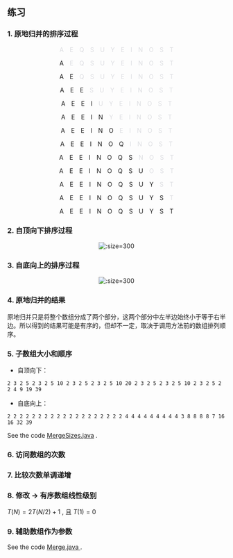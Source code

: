 ## 练习

### 1. 原地归并的排序过程

<div style="text-align: center;">
  <p><font color="#dcdde1">A&emsp;E&emsp;Q&emsp;S&emsp;U&emsp;Y&emsp;E&emsp;I&emsp;N&emsp;O&emsp;S&emsp;T</font></p>
  <p>A&emsp;<font color="#dcdde1">E&emsp;Q&emsp;S&emsp;U&emsp;Y&emsp;E&emsp;I&emsp;N&emsp;O&emsp;S&emsp;T</font></p>
  <p>A&emsp;E&emsp;<font color="#dcdde1">Q&emsp;S&emsp;U&emsp;Y&emsp;E&emsp;I&emsp;N&emsp;O&emsp;S&emsp;T</font></p>
  <p>A&emsp;E&emsp;E&emsp;<font color="#dcdde1">S&emsp;U&emsp;Y&emsp;E&emsp;I&emsp;N&emsp;O&emsp;S&emsp;T</font></p>
  <p>A&emsp;E&emsp;E&emsp;I&emsp;<font color="#dcdde1">U&emsp;Y&emsp;E&emsp;I&emsp;N&emsp;O&emsp;S&emsp;T</font></p>
  <p>A&emsp;E&emsp;E&emsp;I&emsp;N&emsp;<font color="#dcdde1">Y&emsp;E&emsp;I&emsp;N&emsp;O&emsp;S&emsp;T</font></p>
  <p>A&emsp;E&emsp;E&emsp;I&emsp;N&emsp;O&emsp;<font color="#dcdde1">E&emsp;I&emsp;N&emsp;O&emsp;S&emsp;T</font></p>
  <p>A&emsp;E&emsp;E&emsp;I&emsp;N&emsp;O&emsp;Q&emsp;<font color="#dcdde1">I&emsp;N&emsp;O&emsp;S&emsp;T</font></p>
  <p>A&emsp;E&emsp;E&emsp;I&emsp;N&emsp;O&emsp;Q&emsp;S&emsp;<font color="#dcdde1">N&emsp;O&emsp;S&emsp;T</font></p>
  <p>A&emsp;E&emsp;E&emsp;I&emsp;N&emsp;O&emsp;Q&emsp;S&emsp;U&emsp;<font color="#dcdde1">O&emsp;S&emsp;T</font></p>
  <p>A&emsp;E&emsp;E&emsp;I&emsp;N&emsp;O&emsp;Q&emsp;S&emsp;U&emsp;Y&emsp;<font color="#dcdde1">S&emsp;T</font></p>
  <p>A&emsp;E&emsp;E&emsp;I&emsp;N&emsp;O&emsp;Q&emsp;S&emsp;U&emsp;Y&emsp;S&emsp;<font color="#dcdde1">T</font></p>
  <p>A&emsp;E&emsp;E&emsp;I&emsp;N&emsp;O&emsp;Q&emsp;S&emsp;U&emsp;Y&emsp;S&emsp;T</p>
</div>

### 2. 自顶向下排序过程

<div style="text-align: center;">

![](https://algs4.cs.princeton.edu/22mergesort/images/merge-3.2.2.png ':size=300')

</div>

### 3. 自底向上的排序过程

<div style="text-align: center;">

![](https://algs4.cs.princeton.edu/22mergesort/images/mergebu-3.2.2.png ':size=300')

</div>

### 4. 原地归并的结果

原地归并只是将整个数组分成了两个部分，这两个部分中左半边始终小于等于右半边。所以得到的结果可能是有序的，但却不一定，取决于调用方法前的数组排列顺序。

### 5. 子数组大小和顺序

- 自顶向下：
```
2 3 2 5 2 3 2 5 10 2 3 2 5 2 3 2 5 10 20 2 3 2 5 2 3 2 5 10 2 3 2 5 2 2 4 9 19 39
```

- 自底向上：
```
2 2 2 2 2 2 2 2 2 2 2 2 2 2 2 2 2 2 2 4 4 4 4 4 4 4 4 4 3 8 8 8 8 7 16 16 32 39
```

See the code <a href="https://algs4.cs.princeton.edu/22mergesort/MergeSizes.java.html">MergeSizes.java<i class="fab fa-java"></i></a> .

### 6. 访问数组的次数

### 7. 比较次数单调递增

### 8. 修改 -> 有序数组线性级别

$T(N) = 2T(N / 2) + 1$ , 且 $T(1) = 0$

### 9. 辅助数组作为参数

See the code <a href="https://algs4.cs.princeton.edu/22mergesort/Merge.java.html">Merge.java <i class="fab fa-java"></i></a> .
